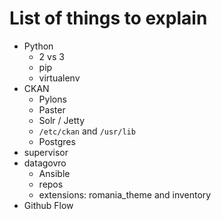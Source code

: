 # List of things to explain

- Python
  - 2 vs 3
  - pip
  - virtualenv
- CKAN
  - Pylons
  - Paster
  - Solr / Jetty
  - `/etc/ckan` and `/usr/lib`
  - Postgres
- supervisor
- datagovro
  - Ansible
  - repos
  - extensions: romania_theme and inventory
- Github Flow
